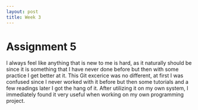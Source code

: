 ```yaml
---
layout: post
title: Week 3
---
```


# Assignment 5

I always feel like anything that is new to me is hard, as it naturally should be since it is something that I have never done before but then with some practice I get better at it. This Git excerice was no different, at first I was confused since I never worked with it before but then some tutorials and a few readings later I got the hang of it. After utilizing it on my own system, I immediately found it very useful when working on my own programming project.
